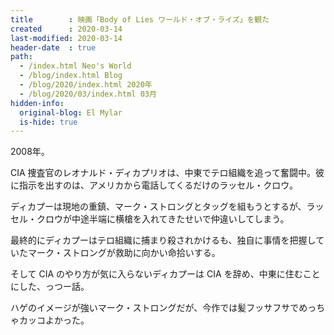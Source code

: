 ```yaml
---
title        : 映画「Body of Lies ワールド・オブ・ライズ」を観た
created      : 2020-03-14
last-modified: 2020-03-14
header-date  : true
path:
  - /index.html Neo's World
  - /blog/index.html Blog
  - /blog/2020/index.html 2020年
  - /blog/2020/03/index.html 03月
hidden-info:
  original-blog: El Mylar
  is-hide: true
---
```


2008年。

CIA 捜査官のレオナルド・ディカプリオは、中東でテロ組織を追って奮闘中。彼に指示を出すのは、アメリカから電話してくるだけのラッセル・クロウ。

ディカプーは現地の重鎮、マーク・ストロングとタッグを組もうとするが、ラッセル・クロウが中途半端に横槍を入れてきたせいで仲違いしてしまう。

最終的にディカプーはテロ組織に捕まり殺されかけるも、独自に事情を把握していたマーク・ストロングが救助に向かい命拾いする。

そして CIA のやり方が気に入らないディカプーは CIA を辞め、中東に住むことにした、っつー話。

ハゲのイメージが強いマーク・ストロングだが、今作では髪フッサフサでめっちゃカッコよかった。
